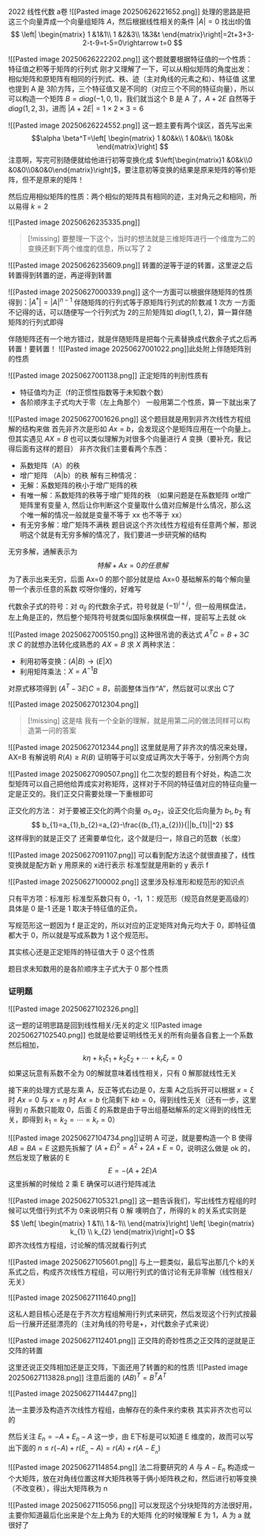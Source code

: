 2022 线性代数 a卷
  ![[Pasted image 20250626221652.png]]
处理的思路是把这三个向量弄成一个向量组矩阵 $A$，然后根据线性相关的条件 $|A|=0$ 找出$t$的值
$$
\left|
\begin{matrix}
1 &1&1\\
1 &2&3\\
1&3&t
\end{matrix}\right|=2t+3+3-2-t-9=t-5=0\rightarrow t=0
$$

![[Pasted image 20250626222202.png]]
这个题就要根据特征值的一个性质：特征值之积等于矩阵的行列式
刚才又理解了一下，可以从相似矩阵的角度出发：
	相似矩阵和原矩阵有相同的行列式、秩、迹（主对角线的元素之和）、特征值
这里也提到 A 是 3阶方阵，三个特征值又是不同的（对应三个不同的特征向量），所以可以构造一个矩阵 $B =diag(-1,0,1)$，我们就当这个 B 是 A 了，$A+2E$ 自然等于 $diag(1,2,3)$，进而 $|A+2E|=1 \times 2\times3=6$

![[Pasted image 20250626224552.png]]
这一题主要有两个误区，首先写出来 
$$\alpha \beta^T=\left[
\begin{matrix}
1 &0&k\\
1 &0&k\\
1&0&k
\end{matrix}\right]
$$ 注意啊，写完可别随便就给他进行初等变换化成 $\left[\begin{matrix}1 &0&k\\0 &0&0\\0&0&0\end{matrix}\right]$，要注意初等变换的结果是原来矩阵的等价矩阵，但不是原来的矩阵！

然后应用相似矩阵的性质：两个相似的矩阵具有相同的迹，主对角元之和相同，所以易得 $k=2$

![[Pasted image 20250626235335.png]]
> [!missing]
> 要整理一下这个，当时的想法就是三维矩阵进行一个维度为二的变换还剩下两个维度的信息，所以写了 2


![[Pasted image 20250626235609.png]]
转置的逆等于逆的转置，这里逆之后转置得到转置的逆，再逆得到转置

![[Pasted image 20250627000339.png]]
这个一方面可以根据伴随矩阵的性质得到：$|A^*|=|A|^{n-1}$ 伴随矩阵的行列式等于原矩阵行列式的阶数减 1 次方
一方面不记得的话，可以随便写一个行列式为 2的三阶矩阵如 $diag(1,1,2)$，算一算伴随矩阵的行列式即得

伴随矩阵还有一个地方错过，就是伴随矩阵是把每个元素替换成代数余子式之后再转置！要转置！
![[Pasted image 20250627001022.png]]此处附上伴随矩阵别的性质

![[Pasted image 20250627001138.png]]
正定矩阵的判别性质有
- 特征值均为正（f的正惯性指数等于未知数个数）
- 各阶顺序主子式均大于零（左上角那个）
一般用第二个性质，算一下就出来了

![[Pasted image 20250627001626.png]]
这个题目就是用到非齐次线性方程组解的结构来做
首先非齐次是形如 $Ax=b$，会发现这个是矩阵应用在一个向量上。但其实遇见 $AX=B$ 也可以类似理解为对很多个向量进行 $A$ 变换（要补充，我记得后面有这样的题目）
非齐次我们主要看两个东西：
- 系数矩阵（A）的秩
- 增广矩阵 （A|b）的秩
解有三种情况：
- 无解：系数矩阵的秩小于增广矩阵的秩
- 有唯一解：系数矩阵的秩等于增广矩阵的秩
	（如果问题是在系数矩阵 or增广矩阵里有变量 $\lambda$, 然后让你判断这个变量取什么值对应解是什么情况，那么这个唯一解的情况一般就是变量不等于 xx 也不等于 xx）
- 有无穷多解：增广矩阵不满秩
题目说这个齐次线性方程组有任意两个解，那说明这个就是有无穷多解的情况了，我们要进一步研究解的结构

无穷多解，通解表示为$$
特解+Ax=0的任意解
$$
为了表示出来无穷，后面 Ax=0 的那个部分就是给 Ax=0 基础解系的每个解向量带一个表示任意的系数
哎呀你懂的，好难写

代数余子式的符号：对 $a_{ij}$ 的代数余子式，符号就是 $(-1)^{i+j}$，但一般用棋盘法，左上角是正的，然后整个矩阵符号就类似国际象棋棋盘一样，提前写上去就 ok

![[Pasted image 20250627005150.png]]
这种很吊诡的表达式 $A^TC=B+3C$ 求 $C$ 的就想办法转化成熟悉的 $AX=B$ 求 $X$
两种求法：
- 利用初等变换：$(A|B)\rightarrow(E|X)$
- 利用矩阵乘法：$X=A^{-1}B$

对原式移项得到 $(A^T-3E)C=B$，前面整体当作“A”，然后就可以求出 C了

![[Pasted image 20250627012304.png]]
> [!missing]
> 这是啥
我有一个全新的理解，就是用第二问的做法同样可以构造第一问的答案

 ![[Pasted image 20250627012344.png]]
这里就是用了非齐次的情况来处理，AX=B 有解说明 $R(A) \geq R(B)$
证明等于可以变成证两次大于等于，分别两个方向

![[Pasted image 20250627090507.png]]
化二次型的题目有个好处，构造二次型矩阵可以自己把他给弄成实对称矩阵，这样对于不同的特征值对应的特征向量一定是正交的。我们正交只需要处理一下重根即可

正交化的方法：
对于要被正交化的两个向量 $a_1,a_2$，设正交化后向量为 $b_{1},b_{2}$
有$$
b_{1}=a_{1},b_{2}=a_{2}-\frac{(b_{1},a_{2})}{||b_{1}||^2}
$$
这样得到的就是正交了
还需要单位化，这个就是归一，除自己的范数（长度）

![[Pasted image 20250627091107.png]]
可以看到配方法这个就很直接了，线性变换就是配方新 y 用原来的 x进行表示
标准型就是用新的 y 表示 f

![[Pasted image 20250627100002.png]] 这里涉及标准形和规范形的知识点

只有平方项：标准形
标准型系数只有 0，-1，1：规范形（规范自然是更高级的）
具体是 0 是-1 还是 1 取决于特征值的正负。

写规范形这一题因为 f 是正定的，所以对应的正定矩阵对角元均大于 0，即特征值都大于 0，所以就是写成系数为 1 这个规范形。

其实核心还是正定矩阵的特征值大于 0 这个性质

题目求未知数用的是各阶顺序主子式大于 0 那个性质

### 证明题
![[Pasted image 20250627102326.png]]

这一题的证明思路是回到线性相关/无关的定义
![[Pasted image 20250627102540.png]]
也就是给要证明线性无关的所有向量各自套上一个系数然后相加，
$$
k\eta+k_{1}\xi_{1}+k_{2}\xi_{2}+\cdots+k_{r}\xi_{r}=0
$$
如果这玩意有系数不全为 0的解就意味着线性相关，只有 0 解那就线性无关

接下来的处理方式是左乘 A，反正等式右边是 0，左乘 A之后拆开可以根据 $x=\xi$ 时 $Ax=0$
与 $x=\eta$ 时 $Ax=b$ 化简剩下 $kb=0$，得到线性无关（还有一步，这里得到 $\eta$ 系数只能取 0，后面 $\xi$ 的系数是由于导出组基础解系的定义得到的线性无关，即得到 $k_1=k_2=\cdots=k_r=0$）

![[Pasted image 20250627104734.png]]证明 A 可逆，就是要构造一个 B 使得 $AB=BA=E$
这题先拆解了 $(A+E)^2=A^2+2A+E=0$，说明这么做是 ok 的，然后发现了散装的 E
$$E=-(A+2E)A$$这里拆解的时候给 2 乘 E 确保可以进行矩阵减法

![[Pasted image 20250627105321.png]]
这一题告诉我们，写出线性方程组的时候可以凭借行列式不为 0来说明只有 0 解 
噢明白了，所得的 k 的关系式实则是
$$
\left[
\begin{matrix}
1 &1\\
1 &-1\\
\end{matrix}\right]
\left[
\begin{matrix}
k_{1} \\
k_{2}
\end{matrix}\right]=O
$$
即齐次线性方程组，讨论解的情况就看行列式

![[Pasted image 20250627105601.png]]
与上一题类似，最后写出那几个 k的关系式之后，构成齐次线性方程组，可以用行列式的值讨论有无非零解（线性相关/无关）

![[Pasted image 20250627111640.png]]

这私人题目核心还是在于齐次方程组解用行列式来研究，然后发现这个行列式按最后一行展开还挺漂亮的（主对角线的符号是+，对代数余子式来说）

![[Pasted image 20250627112401.png]]
正交阵的奇妙性质之正交阵的逆就是正交阵的转置

这里还说正交阵相加还是正交阵，下面还用了转置的和的性质
![[Pasted image 20250627113828.png]]
注意后面的 $(AB)^T=B^TA^T$


![[Pasted image 20250627114447.png]]

法一主要涉及构造齐次线性方程组，由解存在的条件来约束秩
其实非齐次也可以的

然后关注 $E_{n}=-A+E_{n}-A$ 这一步，由 E下标是可以知道 E 维度的，故而可以写出下面的
$n\leq r(-A)+r(E_{_n}-A)=r(A)+r(A-E_{_n})$

![[Pasted image 20250627114854.png]]
法二将要研究的 $A$ 与 $A-E_n$ 构造成一个大矩阵，放在对角线位置这样大矩阵秩等于俩小矩阵秩之和，然后进行初等变换（不改变秩），得出大矩阵秩为 n

![[Pasted image 20250627115056.png]]
可以发现这个分块矩阵的方法很好用，主要你知道最后化出来是个左上角为 E的大矩阵
化的时候理解 E 为 1，A 为 a 就很好了
